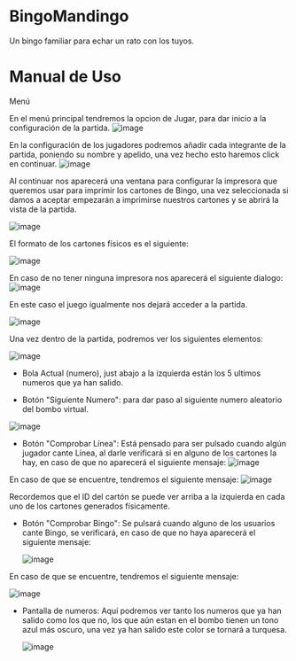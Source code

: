 # BingoMandingo
Un bingo familiar para echar un rato con los tuyos.


# Manual de Uso

Menú

En el menú principal tendremos la opcion de Jugar, para dar inicio a la configuración de la partida.
![image](https://github.com/user-attachments/assets/56cdb058-250d-436f-b44f-ce406bdf77e2)


En la configuración de los jugadores podremos añadir cada integrante de la partida, poniendo su nombre y apelido, una vez hecho esto haremos click en continuar.
![image](https://github.com/user-attachments/assets/aaa8fcfb-0b7e-44a2-adad-9649458c3d90)

Al continuar nos aparecerá una ventana para configurar la impresora que queremos usar para imprimir los cartones de Bingo, una vez seleccionada si damos a aceptar empezarán a imprimirse nuestros cartones y se abrirá la vista de la partida.

![image](https://github.com/user-attachments/assets/7ce4fe56-0fd4-4ca9-82a2-4d9136623e44)

El formato de los cartones físicos es el siguiente:

![image](https://github.com/user-attachments/assets/2d29b028-2ffb-423e-af36-59c9c3343116)


En caso de no tener ninguna impresora nos aparecerá el siguiente dialogo:
![image](https://github.com/user-attachments/assets/66a3239d-9734-489c-bd02-766c48d07d0c)

En este caso el juego igualmente nos dejará acceder a la partida.

![image](https://github.com/user-attachments/assets/29acb155-b1b5-4539-b92d-0de7f24cc9f3)

Una vez dentro de la partida, podremos ver los siguientes elementos:

![image](https://github.com/user-attachments/assets/e58ee137-9ce3-435f-aa50-8f2400c1026a)


- Bola Actual (numero), just abajo a la izquierda están los 5 ultimos numeros que ya han salido.

- Botón "Siguiente Numero": para dar paso al siguiente numero aleatorio del bombo virtual.

![image](https://github.com/user-attachments/assets/a7ba2885-0130-4e5d-9930-acf1c10cdd2f)


- Botón "Comprobar Línea": Está pensado para ser pulsado cuando algún jugador cante Línea, al darle verificará si en alguno de los cartones la hay, en caso de que no aparecerá el siguiente mensaje:
  ![image](https://github.com/user-attachments/assets/749a4959-c587-4f50-8663-bc044f24f6a0)

En caso de que se encuentre, tendremos el siguiente mensaje: 
![image](https://github.com/user-attachments/assets/23b12e27-4ba3-4960-83a0-5d22fa718471)

Recordemos que el ID del cartón se puede ver arriba a la izquierda en cada uno de los cartones generados físicamente.

- Botón "Comprobar Bingo": Se pulsará cuando alguno de los usuarios cante Bingo, se verificará, en caso de que no haya aparecerá el siguiente mensaje:

  ![image](https://github.com/user-attachments/assets/fbc38c83-82ad-4bf1-a08d-f36a03a07f77)

En caso de que se encuentre, tendremos el siguiente mensaje: 

![image](https://github.com/user-attachments/assets/c986a86d-19d6-430a-98d1-ded24c1b0b63)

- Pantalla de numeros: Aquí podremos ver tanto los numeros que ya han salido como los que no, los que aún estan en el bombo tienen un tono azul más oscuro, una vez ya han salido este color se tornará a turquesa.

  ![image](https://github.com/user-attachments/assets/9d36ae7e-f03a-4eed-a2b7-4244a9662e14)


